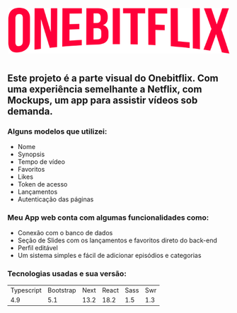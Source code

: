 <p align="center">
  <img width="500" src="src/logoOnebitflix (1).svg">
</p>

#

## Este projeto é a parte visual do Onebitflix. Com uma experiência semelhante a Netflix, com Mockups, um app para assistir vídeos sob demanda.

### Alguns modelos que utilizei: 

+ Nome
+ Synopsis
+ Tempo de vídeo
+ Favoritos
+ Likes
+ Token de acesso
+ Lançamentos
+ Autenticação das páginas

### Meu App web conta com algumas funcionalidades como:

+ Conexão com o banco de dados
+ Seção de Slides com os lançamentos e favoritos direto do back-end
+ Perfil editável
+ Um sistema simples e fácil de adicionar episódios e categorias

### Tecnologias usadas e sua versão:

<table>
  <tr>
    <td>Typescript</td>
    <td>Bootstrap</td>
    <td>Next</td>
    <td>React</td>
    <td>Sass</td>
    <td>Swr</td>
  </tr>
  <tr>
    <td>4.9</td>
    <td>5.1</td>
    <td>13.2</td>
    <td>18.2</td>
    <td>1.5</td>
    <td>1.3</td>
  </tr>
</table>
